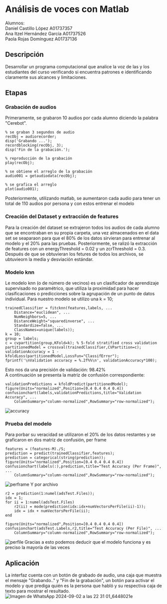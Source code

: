 # Análisis de voces con Matlab
Alumnos: </br>
 Daniel Castillo López A01737357 </br>
 Ana Itzel Hernández García A01737526 </br>
 Paola Rojas Domínguez A01737136 </br>
 ## Descripción
Desarrollar un programa computacional que analice la voz de las y los estudiantes del curso verificando si encuentra patrones e identificando claramente sus alcances y limitaciones.
## Etapas
### Grabación de audios
Primeramente, se grabaron 10 audios por cada alumno diciendo la palabra "Cerebot".
```
% se graban 3 segundos de audio
recObj = audiorecorder;
disp('Grabando ...');
recordblocking(recObj, 3);
disp('Fin de la grabación.');

% reproducción de la grabación
play(recObj);

% se obtiene el arreglo de la grabación
audio001 = getaudiodata(recObj);

% se grafica el arreglo
plot(audio001);
```
Posteriormente, utilizando matlab, se aumentaron cada audio para tener un total de 110 audios por persona y con estos entrenar el modelo
### Creación del Dataset y extracción de features
Para la creación del dataset se extrajeron todos los audios de cada alumno que se encontraban en su propia carpeta, una vez almacenados en el data set se seaparaon para que el 80% de los datos sirvieran para entrenar al modelo y el 20% para las pruebas.
Posteriormente, se ralizó la extracción de features con un energyThreshold = 0.02 y un zcrThreshold = 0.3. Después de que se obtuvieran los fetures de todos los archivos, se ubtuvieorn la media y desviación estándar.
### Modelo knn
Le modelo knn (o de número de vecinos) es un clasificador de aprendizaje supervisado no paramétrico, que utiliza la proximidad para hacer clasificaciones o predicciones sobre la agrupación de un punto de datos individual. Para nuestro modelo se utilizo una k = 10;
```
trainedClassifier = fitcknn(features,labels, ...
    Distance="euclidean", ...
    NumNeighbors=5, ...
    DistanceWeight="squaredinverse", ...
    Standardize=false, ...
    ClassNames=unique(labels));
k = 10;
group = labels;
c = cvpartition(group,KFold=k); % 5-fold stratified cross validation
partitionedModel = crossval(trainedClassifier,CVPartition=c);
validationAccuracy = 1 - kfoldLoss(partitionedModel,LossFun="ClassifError");
fprintf('\nValidation accuracy = %.2f%%\n', validationAccuracy*100);
```
Esto nos da una precisión de validación: 98.42% </br>
A continuación se presenta la matriz de confusión correspondiente:
```
validationPredictions = kfoldPredict(partitionedModel);
figure(Units="normalized",Position=[0.4 0.4 0.4 0.4])
confusionchart(labels,validationPredictions,title="Validation Accuracy", ...
    ColumnSummary="column-normalized",RowSummary="row-normalized");
```
![accuracy](https://github.com/user-attachments/assets/7aa21282-16b3-4587-812a-693ba98475c8)
### Prueba del modelo
Para porbar su veracidad se utilizaron el 20% de los datos restantes y se graficaron en dos matriz de confusión, per frame
```
features = (features-M)./S;
prediction = predict(trainedClassifier,features);
prediction = categorical(string(prediction));
figure(Units="normalized",Position=[0.4 0.4 0.4 0.4])
confusionchart(labels(:),prediction,title="Test Accuracy (Per Frame)", ...
    ColumnSummary="column-normalized",RowSummary="row-normalized");
```
![perframe](https://github.com/user-attachments/assets/f0bd7f2a-ffd7-43a4-9eaa-253cfc42e2da)
Y por archivo
```
r2 = prediction(1:numel(adsTest.Files));
idx = 1;
for ii = 1:numel(adsTest.Files)
    r2(ii) = mode(prediction(idx:idx+numVectorsPerFile(ii)-1));
    idx = idx + numVectorsPerFile(ii);
end

figure(Units="normalized",Position=[0.4 0.4 0.4 0.4])
confusionchart(adsTest.Labels,r2,title="Test Accuracy (Per File)", ...
    ColumnSummary="column-normalized",RowSummary="row-normalized");
```
![perfile](https://github.com/user-attachments/assets/93cc6dbe-0013-4bbb-88a7-55a05f2a2fcc)
Gracias a esto podemos deducir que el modelo funciona y es preciso la mayoría de las veces
## Aplicación
La interfaz cuenta con un botón de grabado de audio, una caja que muestra el mensaje "Grabando.." y "Fin de la grabación", un botón para activar el modelo y que prediga quién es la persona que habló y su respectiva caja de texto para mostrar el resultado.
![Imagen de WhatsApp 2024-09-02 a las 22 31 01_6448021e](https://github.com/user-attachments/assets/1a3ecc18-44ff-44a5-b068-e441f46b0949)
